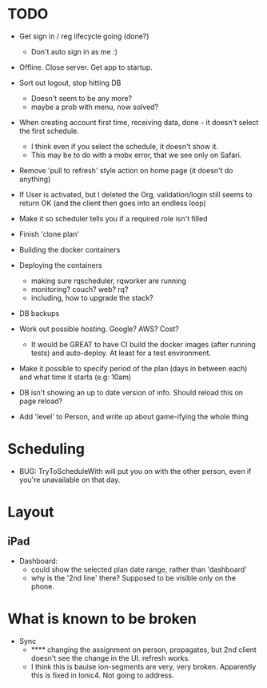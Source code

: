 TODO
====
- Get sign in / reg lifecycle going (done?)
  - Don't auto sign in as me :)
- Offline. Close server. Get app to startup.
- Sort out logout, stop hitting DB
    - Doesn't seem to be any more?
    - maybe a prob with menu, now solved?
- When creating account first time, receiving data, done - it doesn't select the first schedule.
    - I think even if you select the schedule, it doesn't show it.
    - This may be to do with a mobx error, that we see only on Safari.

- Remove 'pull to refresh' style action on home page (it doesn't do anything)
- If User is activated, but I deleted the Org, validation/login still seems to return OK (and the client then goes into an endless loop)
- Make it so scheduler tells you if a required role isn't filled
- Finish 'clone plan'
- Building the docker containers
- Deploying the containers
    - making sure rqscheduler, rqworker are running
    - monitoring? couch? web? rq?
    - including, how to upgrade the stack?
- DB backups
- Work out possible hosting. Google? AWS? Cost?
  - It would be GREAT to have CI build the docker images (after running tests) and auto-deploy. At least for a test environment.
- Make it possible to specify period of the plan (days in between each) and what time it starts (e.g: 10am)
- DB isn't showing an up to date version of info. Should reload this on page reload?
- Add 'level' to Person, and write up about game-ifying the whole thing

Scheduling
===
- BUG: TryToScheduleWith will put you on with the other person, even if you're unavailable on that day.

Layout
===

iPad
--
- Dashboard:
    - could show the selected plan date range, rather than 'dashboard'
    - why is the '2nd line' there? Supposed to be visible only on the phone.


What is known to be broken
====
- Sync
  - **** changing the assignment on person, propagates, but 2nd client doesn't see the change in the UI. refresh works.
  - I think this is bauise ion-segments are very, very broken. Apparently this is fixed in Ionic4. Not going to address.


